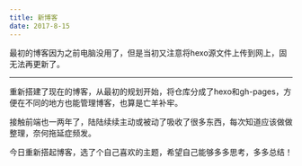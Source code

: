 ```yaml
---
title: 新博客
date: 2017-8-15
---
```


最初的博客因为之前电脑没用了，但是当初又注意将hexo源文件上传到网上，固无法再更新了。

------



重新搭建了现在的博客，从最初的规划开始，将仓库分成了hexo和gh-pages，方便在不同的地方也能管理博客，也算是亡羊补牢。

接触前端也一两年了，陆陆续续主动或被动了吸收了很多东西，每次知道应该做做整理，奈何拖延症频发。

今日重新搭起博客，选了个自己喜欢的主题，希望自己能够多多思考，多多总结！